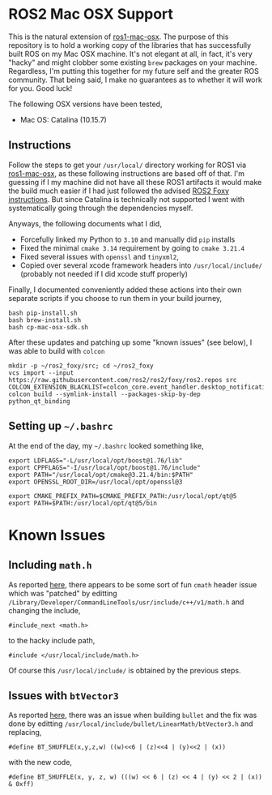 # ROS2 Mac OSX Support 
This is the natural extension of [ros1-mac-osx](https://github.com/jaymwong/ros1-mac-osx). The purpose of this repository is to hold a working copy of the libraries that has successfully built ROS on my Mac OSX machine. It's not elegant at all, in fact, it's very "hacky" and might clobber some existing `brew` packages on your machine. Regardless, I'm putting this together for my future self and the greater ROS community. That being said, I make no guarantees as to whether it will work for you. Good luck!

The following OSX versions have been tested,
- Mac OS: Catalina (10.15.7)

## Instructions
Follow the steps to get your `/usr/local/` directory working for ROS1 via [ros1-mac-osx](https://github.com/jaymwong/ros1-mac-osx), as these following instructions are based off of that. I'm guessing if I my machine did not have all these ROS1 artifacts it would make the build much easier if I had just followed the advised [ROS2 Foxy instructions](https://docs.ros.org/en/foxy/Installation/Alternatives/macOS-Development-Setup.html). But since Catalina is technically not supported I went with systematically going through the dependencies myself. 

Anyways, the following documents what I did, 
- Forcefully linked my Python to `3.10` and manually did `pip` installs
- Fixed the minimal `cmake 3.14` requirement by going to `cmake 3.21.4`
- Fixed several issues with `openssl` and `tinyxml2`,
- Copied over several xcode framework headers into `/usr/local/include/` (probably not needed if I did xcode stuff properly)
  
Finally, I documented conveniently added these actions into their own separate scripts if you choose to run them in your build journey, 
```
bash pip-install.sh
bash brew-install.sh
bash cp-mac-osx-sdk.sh
```
After these updates and patching up some "known issues" (see below), I was able to build with `colcon` 
```
mkdir -p ~/ros2_foxy/src; cd ~/ros2_foxy
vcs import --input https://raw.githubusercontent.com/ros2/ros2/foxy/ros2.repos src
COLCON_EXTENSION_BLACKLIST=colcon_core.event_handler.desktop_notification;  colcon build --symlink-install --packages-skip-by-dep python_qt_binding
```

## Setting up `~/.bashrc`
At the end of the day, my `~/.bashrc` looked something like,
```
export LDFLAGS="-L/usr/local/opt/boost@1.76/lib"
export CPPFLAGS="-I/usr/local/opt/boost@1.76/include"
export PATH="/usr/local/opt/cmake@3.21.4/bin:$PATH"
export OPENSSL_ROOT_DIR=/usr/local/opt/openssl@3

export CMAKE_PREFIX_PATH=$CMAKE_PREFIX_PATH:/usr/local/opt/qt@5
export PATH=$PATH:/usr/local/opt/qt@5/bin
```

# Known Issues 
## Including `math.h` 
As reported [here](https://stackoverflow.com/questions/58628377/catalina-c-using-cmath-headers-yield-error-no-member-named-signbit-in-th), there appears to be some sort of fun `cmath` header issue which was "patched" by editting `/Library/Developer/CommandLineTools/usr/include/c++/v1/math.h` and changing the include,
```
#include_next <math.h>
```
to the hacky include path,  
```
#include </usr/local/include/math.h>
```
Of course this `/usr/local/include/` is obtained by the previous steps. 

## Issues with `btVector3`
As reported [here](https://stackoverflow.com/questions/58064487/xcode-11-cocos2dx-compilation-problem-argument-value-10880-is-outside-the-vali), there was an issue when building `bullet` and the fix was done by editting `/usr/local/include/bullet/LinearMath/btVector3.h` and replacing,
```
#define BT_SHUFFLE(x,y,z,w) ((w)<<6 | (z)<<4 | (y)<<2 | (x))
```
with the new code,
```
#define BT_SHUFFLE(x, y, z, w) (((w) << 6 | (z) << 4 | (y) << 2 | (x)) & 0xff)
```
